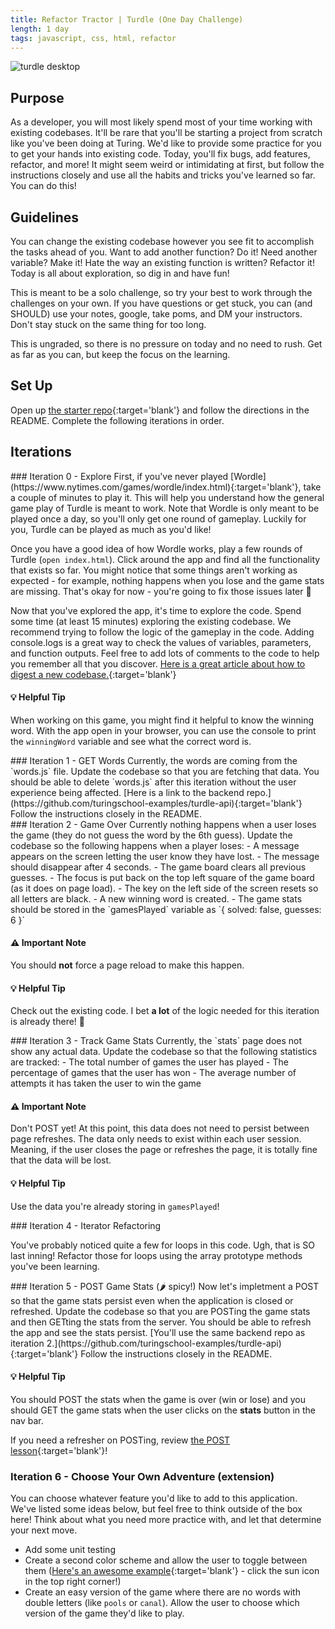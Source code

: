 ```yaml
---
title: Refactor Tractor | Turdle (One Day Challenge)
length: 1 day
tags: javascript, css, html, refactor
---
```


![turdle desktop](/assets/images/projects/turdle/turdle.png)

## Purpose
As a developer, you will most likely spend most of your time working with existing codebases. It'll be rare that you'll be starting a project from scratch like you've been doing at Turing. We'd like to provide some practice for you to get your hands into existing code. Today, you'll fix bugs, add features, refactor, and more! It might seem weird or intimidating at first, but follow the instructions closely and use all the habits and tricks you've learned so far. You can do this!  

## Guidelines
You can change the existing codebase however you see fit to accomplish the tasks ahead of you. Want to add another function? Do it! Need another variable? Make it! Hate the way an existing function is written? Refactor it! Today is all about exploration, so dig in and have fun!   

This is meant to be a solo challenge, so try your best to work through the challenges on your own. If you have questions or get stuck, you can (and SHOULD) use your notes, google, take poms, and DM your instructors. Don't stay stuck on the same thing for too long.  

This is ungraded, so there is no pressure on today and no need to rush. Get as far as you can, but keep the focus on the learning.  


## Set Up
Open up [the starter repo](https://github.com/turingschool-examples/turdle){:target='blank'} and follow the directions in the README. Complete the following iterations in order.

## Iterations
<section class="answer">
### Iteration 0 - Explore
First, if you've never played [Wordle](https://www.nytimes.com/games/wordle/index.html){:target='blank'}, take a couple of minutes to play it. This will help you understand how the general game play of Turdle is meant to work. Note that Wordle is only meant to be played once a day, so you'll only get one round of gameplay. Luckily for you, Turdle can be played as much as you'd like!   

Once you have a good idea of how Wordle works, play a few rounds of Turdle (`open index.html`). Click around the app and find all the functionality that exists so far. You might notice that some things aren't working as expected - for example, nothing happens when you lose and the game stats are missing. That's okay for now - you're going to fix those issues later 🙂  

Now that you've explored the app, it's time to explore the code. Spend some time (at least 15 minutes) exploring the existing codebase. We recommend trying to follow the logic of the gameplay in the code. Adding console.logs is a great way to check the values of variables, parameters, and function outputs. Feel free to add lots of comments to the code to help you remember all that you discover. [Here is a great article about how to digest a new codebase.](https://dev.to/ericweissman/diving-into-a-new-codebase-4b38){:target='blank'}

#### 💡 Helpful Tip

When working on this game, you might find it helpful to know the winning word. With the app open in your browser, you can use the console to print the `winningWord` variable and see what the correct word is.
</section>

<section class="answer">
### Iteration 1 - GET Words
Currently, the words are coming from the `words.js` file. Update the codebase so that you are fetching that data. You should be able to delete `words.js` after this iteration without the user experience being affected. [Here is a link to the backend repo.](https://github.com/turingschool-examples/turdle-api){:target='blank'} Follow the instructions closely in the README.
</section>

<section class="answer">
### Iteration 2 - Game Over
Currently nothing happens when a user loses the game (they do not guess the word by the 6th guess). Update the codebase so the following happens when a player loses:
- A message appears on the screen letting the user know they have lost.
- The message should disappear after 4 seconds.
- The game board clears all previous guesses.
- The focus is put back on the top left square of the game board (as it does on page load).
- The key on the left side of the screen resets so all letters are black.
- A new winning word is created.
- The game stats should be stored in the `gamesPlayed` variable as `{ solved: false, guesses: 6 }`

#### ⚠️ Important Note

You should **not** force a page reload to make this happen.

#### 💡 Helpful Tip

Check out the existing code. I bet **a lot** of the logic needed for this iteration is already there! 👀
</section>


<section class="answer">
### Iteration 3 - Track Game Stats
Currently, the `stats` page does not show any actual data. Update the codebase so that the following statistics are tracked:
- The total number of games the user has played
- The percentage of games that the user has won
- The average number of attempts it has taken the user to win the game  

#### ⚠️ Important Note

Don't POST yet! At this point, this data does not need to persist between page refreshes. The data only needs to exist within each user session. Meaning, if the user closes the page or refreshes the page, it is totally fine that the data will be lost.

#### 💡 Helpful Tip

Use the data you're already storing in `gamesPlayed`!
</section>

<section class="answer">
### Iteration 4 - Iterator Refactoring

You've probably noticed quite a few for loops in this code. Ugh, that is SO last inning! Refactor those for loops using the array prototype methods you've been learning.
</section>


<section class="answer">
### Iteration 5 - POST Game Stats (🌶 spicy!)
Now let's impletment a POST so that the game stats persist even when the application is closed or refreshed. Update the codebase so that you are POSTing the game stats and then GETting the stats from the server. You should be able to refresh the app and see the stats persist. [You'll use the same backend repo as iteration 2.](https://github.com/turingschool-examples/turdle-api){:target='blank'} Follow the instructions closely in the README.  

#### 💡 Helpful Tip

You should POST the stats when the game is over (win or lose) and you should GET the game stats when the user clicks on the **stats** button in the nav bar.

If you need a refresher on POSTing, review [the POST lesson](https://frontend.turing.edu/lessons/module-2/network-requests-posts.html){:target='blank'}!
</section>

<section class="answer">

### Iteration 6 - Choose Your Own Adventure (extension)
You can choose whatever feature you'd like to add to this application. We've listed some ideas below, but feel free to think outside of the box here! Think about what you need more practice with, and let that determine your next move.
- Add some unit testing
- Create a second color scheme and allow the user to toggle between them ([Here's an awesome example](https://www.joshwcomeau.com/){:target='blank'} - click the sun icon in the top right corner!)
- Create an easy version of the game where there are no words with double letters (like `pools` or `canal`). Allow the user to choose which version of the game they'd like to play.
</section>
